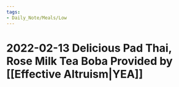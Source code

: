 ```yaml
---
tags:
- Daily_Note/Meals/Low
---
```


# 2022-02-13 Delicious Pad Thai, Rose Milk Tea Boba Provided by [[Effective Altruism|YEA]]